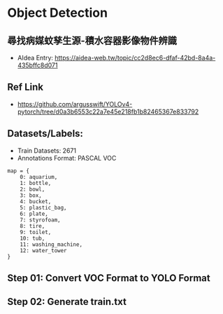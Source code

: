 # Object Detection
## 尋找病媒蚊孳生源-積水容器影像物件辨識
* AIdea Entry: https://aidea-web.tw/topic/cc2d8ec6-dfaf-42bd-8a4a-435bffc8d071

## Ref Link
* https://github.com/argusswift/YOLOv4-pytorch/tree/d0a3b6553c22a7e45e218fb1b82465367e833792

## Datasets/Labels:
* Train Datasets: 2671
* Annotations Format: PASCAL VOC

```
map = {
    0: aquarium,
    1: bottle,
    2: bowl,
    3: box,
    4: bucket,
    5: plastic_bag,
    6: plate,
    7: styrofoam,
    8: tire,
    9: toilet,
    10: tub,
    11: washing_machine,
    12: water_tower
}
```
## Step 01: Convert VOC Format to YOLO Format
## Step 02: Generate train.txt